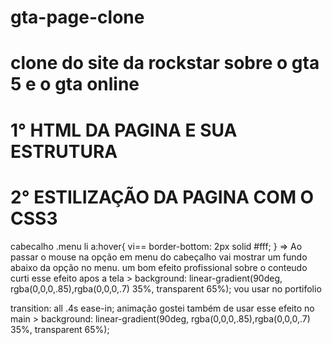 # gta-page-clone
 # clone do site da rockstar sobre o gta 5 e o gta online
# 1° HTML DA PAGINA E SUA ESTRUTURA 
# 2° ESTILIZAÇÃO DA PAGINA COM O CSS3

cabecalho .menu li a:hover{ vi==
border-bottom: 2px solid #fff;  } =>  Ao passar o mouse na opção em menu do cabeçalho  vai mostrar um fundo abaixo  da opção no menu. um bom efeito profissional sobre o conteudo 
 curti esse efeito apos a tela > background: linear-gradient(90deg, rgba(0,0,0,.85),rgba(0,0,0,.7) 35%, transparent 65%); vou usar no portifolio
 
  transition: all .4s ease-in; animação
  gostei também de usar esse efeito no main >  background: linear-gradient(90deg, rgba(0,0,0,.85),rgba(0,0,0,.7) 35%, transparent 65%);
    
